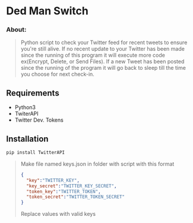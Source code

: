 # Ded Man Switch
### About:
> Python script to check your Twitter feed for recent tweets to ensure you're still alive. If no recent update to your Twitter has been made since the running of this program it will execute more code ex(Encrypt, Delete, or Send Files). If a new Tweet has been posted since the running of the program it will go back to sleep till the time you choose for next check-in.

## Requirements
* Python3
* TwiterAPI
* Twitter Dev. Tokens

## Installation
```python
pip install TwitterAPI
```
> Make file named keys.json in folder with script with this format
> ```json
>{
>   "key":"TWITTER_KEY",
>   "key_secret":"TWITTER_KEY_SECRET",
>   "token_key":"TWITTER_TOKEN",
>   "token_secret":"TWITTER_TOKEN_SECRET"
> }
>```
> Replace values with valid keys

